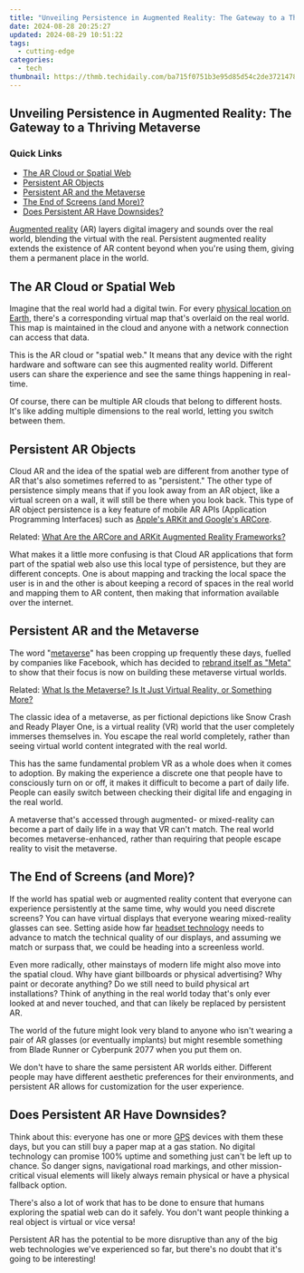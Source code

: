 ```yaml
---
title: "Unveiling Persistence in Augmented Reality: The Gateway to a Thriving Metaverse"
date: 2024-08-28 20:25:27
updated: 2024-08-29 10:51:22
tags:
  - cutting-edge
categories:
  - tech
thumbnail: https://thmb.techidaily.com/ba715f0751b3e95d85d54c2de37214787de2fc86eeb6be2647ab887e34352c43.jpg
---
```


## Unveiling Persistence in Augmented Reality: The Gateway to a Thriving Metaverse

### Quick Links

* [The AR Cloud or Spatial Web](https://change-location.techidaily.com/home-button-not-working-on-infinix-smart-7-hd-here-are-real-fixes-drfone-by-drfone-fix-android-problems-fix-android-problems/)
* [Persistent AR Objects](https://unlock-android.techidaily.com/in-2024-forgot-pattern-lock-heres-how-you-can-unlock-tecno-spark-10c-pattern-lock-screen-by-drfone-android/)
* [Persistent AR and the Metaverse](https://desktop-recording.techidaily.com/new-in-2024-from-raw-footage-to-broadcast-gold-twitch-recording-techniques/)
* [The End of Screens (and More)?](https://www.howtogeek.com/788486/persistent-ar-explained-why-its-the-key-to-the-metaverse/#the-end-of-screens-and-more)
* [Does Persistent AR Have Downsides?](https://facebook-video-recording.techidaily.com/new-prime-video-grabber-fb-and-firefox-edition/)

[Augmented reality](https://www.reviewgeek.com/86813/the-best-augmented-reality-apps/) (AR) layers digital imagery and sounds over the real world, blending the virtual with the real. Persistent augmented reality extends the existence of AR content beyond when you're using them, giving them a permanent place in the world.

##  The AR Cloud or Spatial Web

 Imagine that the real world had a digital twin. For every [physical location on Earth](https://tech-haven.techidaily.com/how-to-fix-i-forgot-my-ipad-passcodepassword/), there's a corresponding virtual map that's overlaid on the real world. This map is maintained in the cloud and anyone with a network connection can access that data.

 This is the AR cloud or "spatial web." It means that any device with the right hardware and software can see this augmented reality world. Different users can share the experience and see the same things happening in real-time.

 Of course, there can be multiple AR clouds that belong to different hosts. It's like adding multiple dimensions to the real world, letting you switch between them.

##  Persistent AR Objects

 Cloud AR and the idea of the spatial web are different from another type of AR that's also sometimes referred to as "persistent." The other type of persistence simply means that if you look away from an AR object, like a virtual screen on a wall, it will still be there when you look back. This type of AR object persistence is a key feature of mobile AR APIs (Application Programming Interfaces) such as [Apple's ARKit and Google's ARCore](https://article-knowledge.techidaily.com/2024-approved-elevate-your-entertainment-perfecting-the-art-of-using-netflixs-floating-window-feature/).

Related: [What Are the ARCore and ARKit Augmented Reality Frameworks?](https://article-knowledge.techidaily.com/2024-approved-elevate-your-entertainment-perfecting-the-art-of-using-netflixs-floating-window-feature/) 

 What makes it a little more confusing is that Cloud AR applications that form part of the spatial web also use this local type of persistence, but they are different concepts. One is about mapping and tracking the local space the user is in and the other is about keeping a record of spaces in the real world and mapping them to AR content, then making that information available over the internet.

##  Persistent AR and the Metaverse

 The word "[metaverse](https://screen-capture.techidaily.com/new-easing-high-encoding-issues-in-obs-for-2024/)" has been cropping up frequently these days, fuelled by companies like Facebook, which has decided to [rebrand itself as "Meta"](https://extra-tips.techidaily.com/new-best-8-stream-modifiers-for-flawless-webcam-videos/) to show that their focus is now on building these metaverse virtual worlds.

Related: [What Is the Metaverse? Is It Just Virtual Reality, or Something More?](https://screen-capture.techidaily.com/new-easing-high-encoding-issues-in-obs-for-2024/) 

 The classic idea of a metaverse, as per fictional depictions like Snow Crash and Ready Player One, is a virtual reality (VR) world that the user completely immerses themselves in. You escape the real world completely, rather than seeing virtual world content integrated with the real world.

 This has the same fundamental problem VR as a whole does when it comes to adoption. By making the experience a discrete one that people have to consciously turn on or off, it makes it difficult to become a part of daily life. People can easily switch between checking their digital life and engaging in the real world.

 A metaverse that's accessed through augmented- or mixed-reality can become a part of daily life in a way that VR can't match. The real world becomes metaverse-enhanced, rather than requiring that people escape reality to visit the metaverse.

##  The End of Screens (and More)?

 If the world has spatial web or augmented reality content that everyone can experience persistently at the same time, why would you need discrete screens? You can have virtual displays that everyone wearing mixed-reality glasses can see. Setting aside how far [headset technology](https://www.reviewgeek.com/107908/google-is-working-on-an-ar-headset-and-its-not-a-pair-of-glasses/) needs to advance to match the technical quality of our displays, and assuming we match or surpass that, we could be heading into a screenless world.

 Even more radically, other mainstays of modern life might also move into the spatial cloud. Why have giant billboards or physical advertising? Why paint or decorate anything? Do we still need to build physical art installations? Think of anything in the real world today that's only ever looked at and never touched, and that can likely be replaced by persistent AR.

 The world of the future might look very bland to anyone who isn't wearing a pair of AR glasses (or eventually implants) but might resemble something from Blade Runner or Cyberpunk 2077 when you put them on.

 We don't have to share the same persistent AR worlds either. Different people may have different aesthetic preferences for their environments, and persistent AR allows for customization for the user experience.

##  Does Persistent AR Have Downsides?

 Think about this: everyone has one or more [GPS](https://win-forum.techidaily.com/how-to-access-and-understand-bios-on-windows-11-a-comprehensive-guide/) devices with them these days, but you can still buy a paper map at a gas station. No digital technology can promise 100% uptime and something just can't be left up to chance. So danger signs, navigational road markings, and other mission-critical visual elements will likely always remain physical or have a physical fallback option.

 There's also a lot of work that has to be done to ensure that humans exploring the spatial web can do it safely. You don't want people thinking a real object is virtual or vice versa!

 Persistent AR has the potential to be more disruptive than any of the big web technologies we've experienced so far, but there's no doubt that it's going to be interesting!

<ins class="adsbygoogle"
     style="display:block"
     data-ad-format="autorelaxed"
     data-ad-client="ca-pub-7571918770474297"
     data-ad-slot="1223367746"></ins>



<ins class="adsbygoogle"
     style="display:block"
     data-ad-client="ca-pub-7571918770474297"
     data-ad-slot="8358498916"
     data-ad-format="auto"
     data-full-width-responsive="true"></ins>
